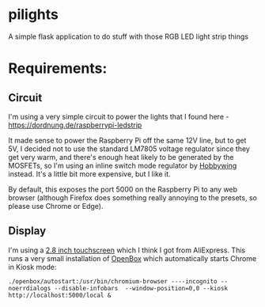 # pilights
A simple flask application to do stuff with those RGB LED light strip things

# Requirements:
## Circuit
I'm using a very simple circuit to power the lights that I found here - https://dordnung.de/raspberrypi-ledstrip 

It made sense to power the Raspberry Pi off the same 12V line, but to get 5V, I decided not to use the standard LM7805 voltage regulator since they get very warm, and there's enough heat likely to be generated by the MOSFETs, so I'm using an inline switch mode regulator by [Hobbywing](https://www.hobbywing.com/goods.php?id=376) instead. It's a little bit more expensive, but I like it.

By default, this exposes the port 5000 on the Raspberry Pi to any web browser (although Firefox does something really annoying to the presets, so please use Chrome or Edge).

## Display
I'm using a [2.8 inch touchscreen](https://raspberrypiwiki.com/index.php/2.8_inch_Touch_Screen_for_Pi_zero) which I think I got from AliExpress.
This runs a very small installation of [OpenBox](http://openbox.org/wiki/Help:Autostart) which automatically starts Chrome in Kiosk mode:

`./openbox/autostart:/usr/bin/chromium-browser ----incognito --noerrdialogs --disable-infobars  --window-position=0,0 --kiosk http://localhost:5000/local &`

 
